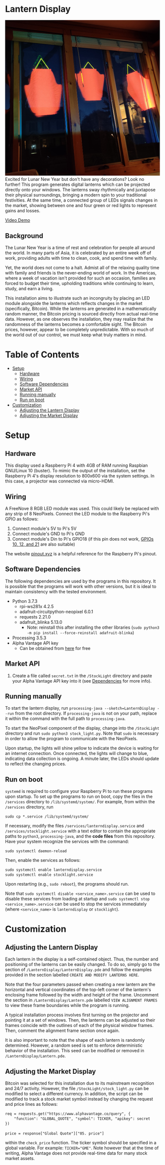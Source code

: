 # Lantern Display <!-- omit in toc -->
![Image of the lantern and LED installation](doc/image.jpg)
Excited for Lunar New Year but don't have any decorations? Look no further! This program generates digital lanterns which can be projected directly onto your windows. The lanterns sway rhythmically and juxtapose their physical surroundings, bringing a modern spin to your traditional festivities. At the same time, a connected group of LEDs signals changes in the market, showing between one and four green or red lights to represent gains and losses.
    
[Video Demo](https://youtu.be/bRy3vwIOVYM)

## Background <!-- omit in toc -->
The Lunar New Year is a time of rest and celebration for people all around the world. In many parts of Asia, it is celebrated by an entire week off of work, providing adults with time to clean, cook, and spend time with family.

Yet, the world does not come to a halt. Admist all of the relaxing quality time with family and friends is the never-ending world of work. In the Americas, where a week of vacation isn't provided for such an occasion, families are forced to budget their time, upholding traditions while continuing to learn, study, and earn a living.

This installation aims to illustrate such an incongruity by placing an LED module alongside the lanterns which reflects changes in the market (specifically, Bitcoin). While the lanterns are generated in a mathematically random manner, the Bitcoin pricing is sourced directly from actual real-time data. However, as one observes the installation, they may realize that the randomness of the lanterns becomes a comfortable sight. The Bitcoin prices, however, appear to be completely unpredictable. With so much of the world out of our control, we must keep what truly matters in mind.

# Table of Contents <!-- omit in toc -->
- [Setup](#setup)
  - [Hardware](#hardware)
  - [Wiring](#wiring)
  - [Software Dependencies](#software-dependencies)
  - [Market API](#market-api)
  - [Running manually](#running-manually)
  - [Run on boot](#run-on-boot)
- [Customization](#customization)
  - [Adjusting the Lantern Display](#adjusting-the-lantern-display)
  - [Adjusting the Market Display](#adjusting-the-market-display)

# Setup
## Hardware
This display used a Raspberry Pi 4 with 4GB of RAM running Raspbian GNU/Linux 10 (buster). To mimic the output of the installation, set the Raspberry Pi 4's display resolution to 800x600 via the system settings. In this case, a projector was connected via micro-HDMI.

## Wiring
A FreeNove 8 RGB LED module was used. This could likely be replaced with any strip of 8 NeoPixels. Connect the LED module to the Raspberry Pi's GPIO as follows:
1. Connect module's 5V to Pi's 5V
2. Connect module's GND to Pi's GND
3. Connect module's Din to Pi's GPIO18 (if this pin does not work, [GPIOs 10, 12, and 21](https://learn.adafruit.com/neopixels-on-raspberry-pi/raspberry-pi-wiring) are also suitable)

The website [pinout.xyz](pinout.xyz) is a helpful reference for the Raspberry Pi's pinout.

## Software Dependencies
The following dependencies are used by the programs in this repository. It is possible that the programs will work with other versions, but it is ideal to maintain consistency with the tested environment.
- Python 3.7.3
    - rpi-ws281x 4.2.5
    - adafruit-circuitpython-neopixel 6.0.1
    - requests 2.21.0
    - adafruit_blinka 5.13.0
        - Note: reinstall this after installing the other libraries (`sudo python3 -m pip install --force-reinstall adafruit-blinka`)
- Processing 3.5.3
- Alpha Vantage API key
    - Can be obtained from [here](https://www.alphavantage.co/) for free

## Market API
1. Create a file called `secret.txt` in the `/StockLight` directory and paste your Alpha Vantage API key into it (see [Dependencies](#dependencies) for more info).

## Running manually
To start the lantern display, run `processing-java --sketch=LanternDisplay --run` from the root directory. If `processing-java` is not on your path, replace it within the command with the full path to `processing-java`.

To start the NeoPixel component of the display, change into the `/StockLight` directory and run `sudo python3 stock_light.py`. Note that `sudo` is necessary in order to allow the program to communicate with the NeoPixels.

Upon startup, the lights will shine yellow to indicate the device is waiting for an internet connection. Once connected, the lights will change to blue, indicating data collection is ongoing. A minute later, the LEDs should update to reflect the changing prices.

## Run on boot
`systemd` is required to configure your Raspberry Pi to run these programs upon startup.
To set up the programs to run on boot, copy the files in the `/services` directory to `/lib/systemd/system/`. For example, from within the `/services` directory, run

    sudo cp *.service /lib/systemd/system/
If necessary, modify the files `/services/lanterndisplay.service` and `/services/stocklight.service` with a text editor to contain the appropriate paths to `python3`, `processing-java`, and the **code files** from this repository.
Have your system recognize the services with the command:

    sudo systemctl daemon-reload
Then, enable the services as follows:

    sudo systemctl enable lanterndisplay.service
    sudo systemctl enable stocklight.service
Upon restarting (e.g., `sudo reboot`), the programs should run.

Note that `sudo systemctl disable <service_name>.service` can be used to disable these services from loading at startup and `sudo systemctl stop <service_name>.service` can be used to stop the services immediately (where `<service_name>` is `lanterndisplay` or `stocklight`).

# Customization
## Adjusting the Lantern Display
Each lantern in the display is a self-contained object. Thus, the number and positioning of the lanterns can be easily changed. To do so, simply go to the section of `/LanternDisplay/LanternDisplay.pde` and follow the examples provided in the section labelled `CREATE AND MODIFY LANTERNS HERE`.

Note that the four parameters passed when creating a new lantern are the horizontal and vertical coordinates of the top-left corner of the lantern's enclosing frame followed by the width and height of the frame. Uncomment the section in `/LanternDisplay/Lantern.pde` labelled `VIEW ALIGNMENT FRAMES` to view these frame boundaries while the program is running.

A typical installation process involves first turning on the projector and pointing it at a set of windows. Then, the lanterns can be adjusted so their frames coincide with the outlines of each of the physical window frames. Then, comment the alignment frame section once again.

It is also important to note that the shape of each lantern is randomly determined. However, a random seed is set to enforce deterministic behavior of the installation. This seed can be modified or removed in `/LanternDisplay/Lantern.pde`.

## Adjusting the Market Display
Bitcoin was selected for this installation due to its mainstream recognition and 24/7 activity. However, the file `/StockLight/stock_light.py` can be modified to select a different currency. In addition, the script can be modified to track a stock market symbol instead by changing the request and price lines as follows:

    req = requests.get("https://www.alphavantage.co/query", {
        "function": "GLOBAL_QUOTE", "symbol": TICKER, "apikey": secret
    })

    price = response["Global Quote"]["05. price"]

within the `check_price` function. The ticker symbol should be specified in a global variable. For example: `TICKER="GME"`. Note however that at the time of writing, Alpha Vantage does not provide real-time data for many stock market assets.
